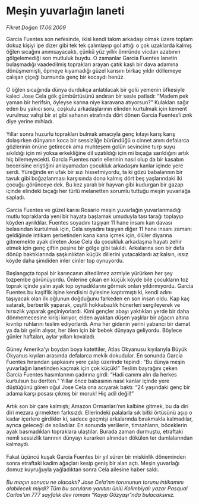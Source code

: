 # Meşin yuvarlağın laneti

*Fikret Doğan 17.06.2009*

<div class="taraf_structure_2col_1zq">
<div class="margen_n">



 <p>Garcia Fuentes son nefesinde, ikisi kendi takım arkadaşı olmak üzere toplam dokuz kişiyi ipe dizer gibi tek tek çalımlayıp gol attığı o çok uzaklarda kalmış öğlen sıcağını anımsayacaktı, çünkü yüz yıllık ömründe vicdan azabının gölgelemediği son mutluluk buydu. O zamanlar Garcia Fuentes lanetin bulaşmadığı vaadedilmiş toprakları arayan çatık kaşlı bir dava adamına dönüşmemişti, öpmeye kıyamadığı güzel karısını birkaç yıldır döllemeye çalışan çiçeği burnunda genç bir kocaydı henüz. <br/><br/>O öğlen sıcağında dünya durdukça anlatılacak bir golü yemenin öfkesiyle kaleci Jose Cela gök gümbürtüsünü andıran bir sesle patladı: “Madem pek yaman bir herifsin, öyleyse karına niye karavana atıyorsun?” Kulakları sağır eden bu yakıcı soru, coşkulu arkadaşlarının elinden kurtulmak için kement vurulmaz vahşi bir at gibi sahanın etrafında dört dönen Garcia Fuentes’i zınk diye yerine mıhladı. <br/><br/>Yıllar sonra huzurlu toprakları bulmak amacıyla genç kıtayı karış karış dolaşırken dünyanın koca bir sessizliğe büründüğü o cinnet anını defalarca gözlerinin önüne getirecek ama muhteşem golün sevincine turp suyu sıkıldığı için mi yoksa erkekliğine dil uzatıldığı için mi bıçağa sarıldığını artık hiç bilemeyecekti. Garcia Fuentes narin ellerinin nasıl olup da bir kasabın becerisine eriştiğini anlayamadan çocukluk arkadaşını kanlar içinde yere serdi. Yüreğinde en ufak bir sızı hissetmiyordu, ta ki gözü babalarının bir tavuk gibi boğazlanması karşısında dona kalmış dört beş yaşlarındaki iki çocuğu görünceye dek. Bu kez yaralı bir hayvan gibi kudurgan bir gazap içinde elindeki bıçağı her türlü melanetten sorumlu tuttuğu meşin yuvarlağa sapladı. <br/><br/>Garcia Fuentes ve güzel karısı Rosario meşin yuvarlağın yuvarlanmadığı mutlu topraklarda yeni bir hayata başlamak umuduyla tası tarağı toplayıp köyden ayrıldılar. Fuentes soyadını taşıyan 11 hane insanı kan davası belasından kurtulmak için, Cela soyadını taşıyan diğer 11 hane insanı zamanı geldiğinde intikam şerbetinden kana kana içmek için, ölüler diyarına gitmemekte ayak direten Jose Cela da çocukluk arkadaşına hayatı zehir etmek için genç çiftin peşine bir gölge gibi takıldı. Arkalarına son bir defa dönüp baktıklarında şaşkınlıktan küçük dillerini yutacaklardı az kalsın, ıssız köyde daha şimdiden inler cinler top oynuyordu. <br/><br/>Başlangıçta topal bir karıncanın altedilmez azmiyle yürürken her şey tozpembe görünüyordu. Önlerine çıkan en küçük köyde bile çocukların toz toprak içinde yalın ayak top oynadıklarını görmek onları yıldırmıyordu. Garcia Fuentes bu kaşiflik işine kendisini öylesine kaptırmıştı ki, kendi adını taşıyacak olan ilk oğlunun doğduğunu farkeden en son insan oldu. Kap kaç satarak, berberlik yaparak, çeşitli hokkabazlık hünerleri sergileyerek ve hırsızlık yaparak geçiniyorlardı. Kimi gençler abayı yaktıkları yerde bir daha dönmemecesine kirişi kırıyor, elden ayaktan düşen yaşlılar bir ağacın altına kıvrılıp ruhlarını teslim ediyorlardı. Ama her gidenin yerini yabancı bir damat ya da bir gelin alıyor, her ölen için bir bebek dünyaya geliyordu. Böylece günler haftaları, aylar yılları kovaladı. <br/><br/>Güney Amerika’yı boydan boya katettiler, Atlas Okyanusu kıyılarıyla Büyük Okyanus kıyıları arasında defalarca mekik dokudular. En sonunda Garcia Fuentes hırsından şapkasını yere çalıp üzerinde tepindi: “Bu dünya meşin yuvarlağın lanetinden kaçmak için çok küçük!” Teslim bayrağını çeken Garcia Fuentes hasımlarının çadırına girdi: “Hadi canımı alın da herkes kurtulsun bu dertten.” Yıllar önce babasının nasıl kanlar içinde yere düştüğünü gören oğul Jose Cela ona acıyarak baktı: “24 yaşındaki genç bir adama karşı posası çıkmış bir moruk! Hiç adil değil!” <br/><br/>Artık son bir çare kalmıştı; Amazon Ormanları’nın kalbine gitmek, bu da diri diri mezara girmekten farksızdı. Ellerindeki palalarla sık bitki örtüsünü aşıp o kadar içerlere girdikler ki, sadece geçmişi arkalarında bırakmakla kalmadılar, ayrıca geleceği de solladılar. En sonunda yerlilerin, timsahların, böceklerin ayak basmadıkları topraklara ulaştılar. Burada zaman durmuştu, etraftaki nemli sessizlik tanrının dünyayı kurarken alnından dökülen ter damlalarından kalmaydı. <br/><br/>Fakat üçüncü kuşak Garcia Fuentes bir yıl süren bir miskinlik döneminden sonra etraftaki kadim ağaçları kesip geniş bir alan açtı. Meşin yuvarlağı domuz kuyruğuyla yağladıktan sonra Cela ailesine haber saldı.<i> <br/><br/>Bu maçın sonucu ne olacaktı? Jose Cela’nın torununun torunu intikamını alabilecek miydi? Tüm bu soruların yanıtını ünlü Kolimbiyalı yazar Pasqual Carlos’un 777 sayfalık dev romanı “Kayıp Gözyaşı”nda bulacaksınız.</i></p>
<br/>
<br/>
<br/>



<br/>


<div id="taraf_not">
</div>

</div>


</div>
